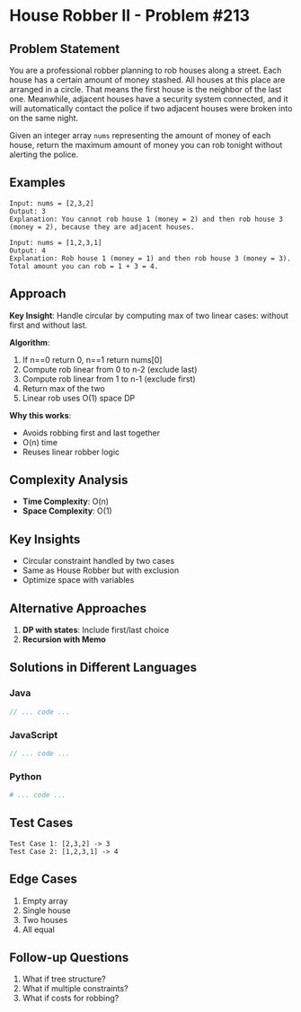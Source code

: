 # House Robber II - Problem #213

## Problem Statement
You are a professional robber planning to rob houses along a street. Each house has a certain amount of money stashed. All houses at this place are arranged in a circle. That means the first house is the neighbor of the last one. Meanwhile, adjacent houses have a security system connected, and it will automatically contact the police if two adjacent houses were broken into on the same night.

Given an integer array `nums` representing the amount of money of each house, return the maximum amount of money you can rob tonight without alerting the police.

## Examples
```
Input: nums = [2,3,2]
Output: 3
Explanation: You cannot rob house 1 (money = 2) and then rob house 3 (money = 2), because they are adjacent houses.

Input: nums = [1,2,3,1]
Output: 4
Explanation: Rob house 1 (money = 1) and then rob house 3 (money = 3).
Total amount you can rob = 1 + 3 = 4.
```

## Approach
**Key Insight**: Handle circular by computing max of two linear cases: without first and without last.

**Algorithm**:
1. If n==0 return 0, n==1 return nums[0]
2. Compute rob linear from 0 to n-2 (exclude last)
3. Compute rob linear from 1 to n-1 (exclude first)
4. Return max of the two
5. Linear rob uses O(1) space DP

**Why this works**:
- Avoids robbing first and last together
- O(n) time
- Reuses linear robber logic

## Complexity Analysis
- **Time Complexity**: O(n)
- **Space Complexity**: O(1)

## Key Insights
- Circular constraint handled by two cases
- Same as House Robber but with exclusion
- Optimize space with variables

## Alternative Approaches
1. **DP with states**: Include first/last choice
2. **Recursion with Memo**

## Solutions in Different Languages

### Java
```java
// ... code ...
```

### JavaScript
```javascript
// ... code ...
```

### Python
```python
# ... code ...
```

## Test Cases
```
Test Case 1: [2,3,2] -> 3
Test Case 2: [1,2,3,1] -> 4
```

## Edge Cases
1. Empty array
2. Single house
3. Two houses
4. All equal

## Follow-up Questions
1. What if tree structure?
2. What if multiple constraints?
3. What if costs for robbing?

